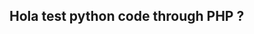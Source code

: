 ## Hola test python code through PHP ?

<?PHP
echo shell_exec("python test.py \"Parameter 1\"");?>


